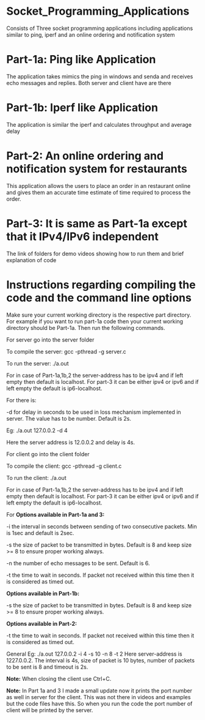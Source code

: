 # Socket_Programming_Applications
Consists of Three socket programming applications including applications similar to ping, iperf and an online ordering and notification system

# Part-1a: Ping like Application
The application takes mimics the ping in windows and senda and receives echo messages and replies. Both server and client have are there

# Part-1b: Iperf like Application
The application is similar the iperf and calculates throughput and average delay

# Part-2: An online ordering and notification system for restaurants
This application allows the users to place an order in an restaurant online and gives them an accurate time estimate of time required to process the order.

# Part-3: It is same as Part-1a except that it IPv4/IPv6 independent

The link of folders for demo videos showing how to run them and brief explanation of code

# Instructions regarding compiling the code and the command line options

Make sure your current working directory is the respective part directory. For example if you want to run part-1a code then your current working directory should be Part-1a. Then run the following commands.

For server go into the server folder

To compile the server: gcc -pthread -g server.c

To run the server: ./a.out <server-address> <options>

For <server-address> in case of Part-1a,1b,2 the server-address has to be ipv4 and if left empty then default is localhost. For part-3 it can be either ipv4 or ipv6 and if left empty the default is ip6-localhost.

For <options> there is:
 
-d for delay in seconds to be used in loss mechanism implemented in server. The value has to be number. Default is 2s. 

Eg: ./a.out 127.0.0.2 -d 4
 
Here the server address is 12.0.0.2 and delay is 4s.

For client go into the client folder
 
To compile the client: gcc -pthread -g client.c
 
To run the client: ./a.out <server-address> <options>

For <server-address> in case of Part-1a,1b,2 the server-address has to be ipv4 and if left empty then default is localhost. For part-3 it can be either ipv4 or ipv6 and if left empty the default is ip6-localhost.

For <options>
**Options available in Part-1a and 3:**
 
-i the interval in seconds between sending of two consecutive packets. Min is 1sec and default is 2sec.
 
-s the size of packet to be transmitted in bytes. Default is 8 and keep size >= 8 to ensure proper working always.
 
-n the number of echo messages to be sent. Default is 6.
 
-t the time to wait in seconds. If packet not received within this time then it is considered as timed out.

**Options available in Part-1b:**
 
-s the size of packet to be transmitted in bytes. Default is 8 and keep size >= 8 to ensure proper working always.

**Options available in Part-2:**
 
-t the time to wait in seconds. If packet not received within this time then it is considered as timed out.

General Eg: ./a.out 127.0.0.2 -i 4 -s 10 -n 8 -t 2
Here server-address is 1227.0.0.2. The interval is 4s, size of packet is 10 bytes, number of packets to be sent is 8 and timeout is 2s.

**Note:** When closing the client use Ctrl+C.

**Note:** In Part 1a and 3 I made a small update now it prints the port number as well in server for the client. This was not there in videos and examples but the code files have this. So when you run the code the port number of client will be printed by the server.
 
